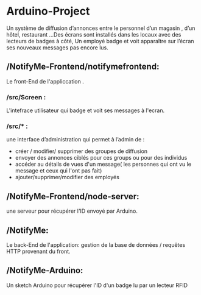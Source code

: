 # Arduino-Project
Un système de diffusion d’annonces entre le personnel d’un magasin , d’un hôtel, restaurant ...Des écrans sont installés dans les locaux avec des lecteurs de badges à côté, Un employé badge et voit apparaître sur l’écran ses nouveaux messages pas encore lus.
## /NotifyMe-Frontend/notifymefrontend:
Le front-End de l'appliccation .
### /src/Screen : 
L'intefrace utilisateur qui badge et voit ses messages à l'ecran.
### /src/* : 
une interface d’administration qui permet à l’admin de :
- créer / modifier/ supprimer des groupes de diffusion 
- envoyer des annonces ciblés pour ces groups ou pour des individus
- accéder au détails de vues d'un message( les personnes qui ont vu le message et ceux qui l'ont pas fait)
- ajouter/supprimer/modifier des employés
## /NotifyMe-Frontend/node-server:
une serveur pour récupérer l'ID envoyé par Arduino.
## /NotifyMe:
Le back-End de l'application: gestion de la base de données / requêtes HTTP provenant du front.
## /NotifyMe-Arduino:
Un sketch Arduino pour récupérer l'ID d'un badge lu par un lecteur RFID

